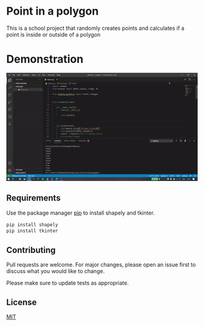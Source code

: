 # Point in a polygon

This is a school project that randomly creates points and calculates if a point is inside or outside of a polygon

# Demonstration

![](demo.gif)

## Requirements

Use the package manager [pip](https://pip.pypa.io/en/stable/) to install shapely and tkinter.

```bash
pip install shapely
pip install tkinter
```

## Contributing
Pull requests are welcome. For major changes, please open an issue first to discuss what you would like to change.

Please make sure to update tests as appropriate.

## License
[MIT](https://choosealicense.com/licenses/mit/)